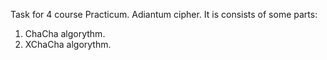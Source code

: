 Task for 4 course Practicum.
Adiantum cipher.
It is consists of some parts:
1. ChaCha algorythm.
2. XChaCha algorythm.
